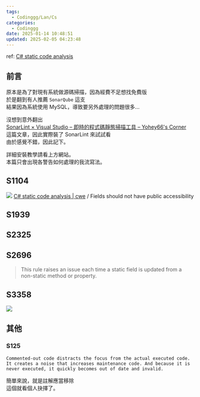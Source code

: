 ```yaml
---
tags:
  - Codinggg/Lan/Cs
categories:
  - Codinggg
date: 2025-01-14 10:48:51
updated: 2025-02-05 04:23:48
---
```

ref: [C# static code analysis](https://rules.sonarsource.com/csharp/)

## 前言

原本是為了對現有系統做源碼掃描，因為經費不足想找免費版  
於是翻到有人推薦 `SonarQube` 這支  
結果因為系統使用 MySQL，導致要另外處理的問題很多...

沒想到意外翻出  
[SonarLint × Visual Studio – 即時的程式碼靜態掃描工具 – Yohey66's Corner](https://yohey66.wordpress.com/2017/07/11/sonarlint-x-visual-studio-%E5%8D%B3%E6%99%82%E7%9A%84%E7%A8%8B%E5%BC%8F%E7%A2%BC%E9%9D%9C%E6%85%8B%E6%8E%83%E6%8F%8F%E5%B7%A5%E5%85%B7/)  
這篇文章，因此實際裝了 SonarLint 來試試看  
由於感覺不錯，因此記下。

詳細安裝教學請看上方網站。  
本篇只會出現各警告如何處理的我流寫法。

## S1104

![](SonarLint%20-%20S1104.png)
[C# static code analysis | cwe](https://rules.sonarsource.com/csharp/tag/cwe/RSPEC-1104/) / Fields should not have public accessibility


## S1939

## S2325
## S2696

> This rule raises an issue each time a static field is updated from a non-static method or property.

## S3358

![](SonarLint%20-%20S3358.png)

## 其他

### S125

```
Commented-out code distracts the focus from the actual executed code. It creates a noise that increases maintenance code. And because it is never executed, it quickly becomes out of date and invalid.
```

簡單來說，就是註解應當移除  
這個就看個人抉擇了。

